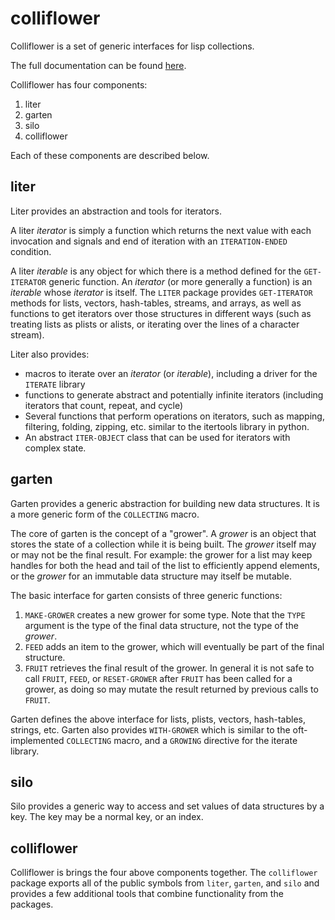 # colliflower
Colliflower is a set of generic interfaces for lisp collections.

The full documentation can be found [here](http://bytecurry.github.io/colliflower/overview.html).

Colliflower has four components:
 1. liter
 2. garten
 3. silo
 4. colliflower

Each of these components are described below.

## liter
Liter provides an abstraction and tools for iterators.

A liter _iterator_ is simply a function which returns the next value with
each invocation and signals and end of iteration with an `ITERATION-ENDED`
condition.

A liter _iterable_ is any object for which there is a method defined for the
`GET-ITERATOR` generic function. An _iterator_ (or more generally a function)
is an _iterable_ whose _iterator_ is itself. The `LITER` package provides `GET-ITERATOR`
methods for lists, vectors, hash-tables, streams, and arrays, as well as functions to
get iterators over those structures in different ways (such as treating lists as plists
or alists, or iterating over the lines of a character stream).

Liter also provides:
 * macros to iterate over an _iterator_ (or _iterable_), including a driver for
 the `ITERATE` library
 * functions to generate abstract and potentially infinite iterators (including iterators that count, repeat, and cycle)
 * Several functions that perform operations on iterators, such as mapping, filtering, folding,
 zipping, etc. similar to the itertools library in python.
 * An abstract `ITER-OBJECT` class that can be used for iterators with complex state.

## garten
Garten provides a generic abstraction for building new data structures. It
is a more generic form of the `COLLECTING` macro.

The core of garten is the concept of a "grower". A _grower_ is an object
that stores the state of a collection while it is being built. The _grower_
itself may or may not be the final result. For example: the grower for a list
may keep handles for both the head and tail of the list to efficiently append
elements, or the _grower_ for an immutable data structure may itself be mutable.

The basic interface for garten consists of three generic functions:
 1. `MAKE-GROWER` creates a new grower for some type. Note that the `TYPE` argument is
 the type of the final data structure, not the type of the _grower_.
 2. `FEED` adds an item to the grower, which will eventually be part of the final
 structure.
 3. `FRUIT` retrieves the final result of the grower. In general it is not safe to call
 `FRUIT`, `FEED`, or `RESET-GROWER` after `FRUIT` has been called for a grower, as doing so
 may mutate the result returned by previous calls to `FRUIT`.

Garten defines the above interface for lists, plists, vectors, hash-tables, strings, etc.
Garten also provides `WITH-GROWER` which is similar to the oft-implemented `COLLECTING`
macro, and a `GROWING` directive for the iterate library.

## silo
Silo provides a generic way to access and set values of data structures by a key.
The key may be a normal key, or an index.

## colliflower

Colliflower is brings the four above components together. The `colliflower` package exports
all of the public symbols from `liter`, `garten`, and `silo` and provides a few additional tools that combine functionality from the packages.
